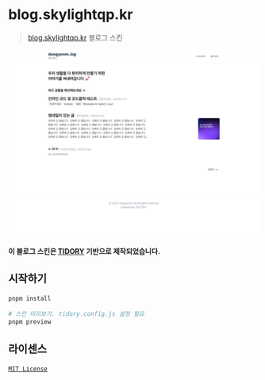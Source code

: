 # blog.skylightqp.kr

> [blog.skylightqp.kr](https://blog.skylightqp.kr) 블로그 스킨

![Thumbnail](./thumb.png)

**이 블로그 스킨은 [TIDORY](https://github.com/pronist/tidory) 기반으로 제작되었습니다.**

## 시작하기

```bash
pnpm install
```

```bash
# 스킨 미리보기. tidory.config.js 설정 필요
pnpm preview
```

## 라이센스
[`MIT License`](./LICENSE)
